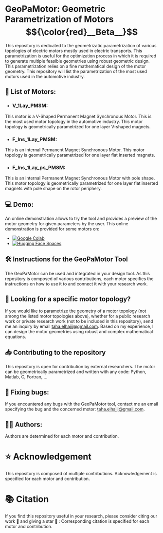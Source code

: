 # GeoPaMotor: Geometric Parametrization of Motors $${\color{red}__Beta__}$$

This repository is dedicated to the geometrizatic parametrization of various topologies of electric motors mostly used in electric transports. This parametrization is useful for the optimization process in which it is required to generate multiple feasible geometries using robust geometric design. This parametrization relies on a fine mathematical design of the motor geometry. This repository will list the parametrization of the most used motors used in the automotive industry.

## :scroll: List of Motors:

- ### V_1Lay_PMSM:
This motor is a V-Shaped Permanent Magnet Synchronous Motor. This is the most used motor topology in the automotive industry. This motor topology is geometrically parametrized for one layer V-shaped magnets.

- ### F_Ins_1Lay_PMSM:
This is an internal Permanent Magnet Synchronous Motor. This motor topology is geometrically parametrized for one layer flat inserted magnets.

- ### F_Ins_1Lay_ps_PMSM:
This is an internal Permanent Magnet Synchronous Motor with pole shape. This motor topology is geometrically parametrized for one layer flat inserted magnets with pole shape on the rotor periphery.

## :computer: Demo:
An online demonstration allows to try the tool and provides a preview of the motor geometry for given parameters by the user. This online demonstration is provided for some motors on:
* [![Google Colab](https://colab.research.google.com/assets/colab-badge.svg)]()
* [![Hugging Face Spaces](https://img.shields.io/badge/%F0%9F%A4%97%20Hugging%20Face-Spaces-blue)]()

## :hammer_and_wrench: Instructions for the GeoPaMotor Tool
The GeoPaMotor can be used and integrated in your design tool. As this repository is composed of various contributions, each motor specifies the instructions on how to use it to and connect it with your research work.

## :mag_right: Looking for a specific motor topology?
If you would like to parametrize the geometry of a motor topology (not among the listed motor topologies above), whether for a public research work or private research work (not to be included in this repository), send me an inquiry by email taha.elhajji@gmail.com. Based on my experience, I can design the motor geometries using robust and complex mathematical equations.

## :inbox_tray: Contributing to the repository
This repository is open for contribution by external researchers. The motor can be geometrically parametrized and written with any code: Python, Matlab, C, Fortran, ...

## :bug: Fixing bugs:
If you encountered any bugs with the GeoPaMotor tool, contact me an email specifying the bug and the concerned motor: taha.elhajji@gmail.com.

## :technologist: Authors:
Authors are determined for each motor and contribution.

# :star: Acknowledgement
This repository is composed of multiple contributions. Acknowledgement is specified for each motor and contribution.

# :books: Citation
If you find this repository useful in your research, please consider citing our work :pencil: and giving a star :star2: :
Corresponding citation is specified for each motor and contribution.
